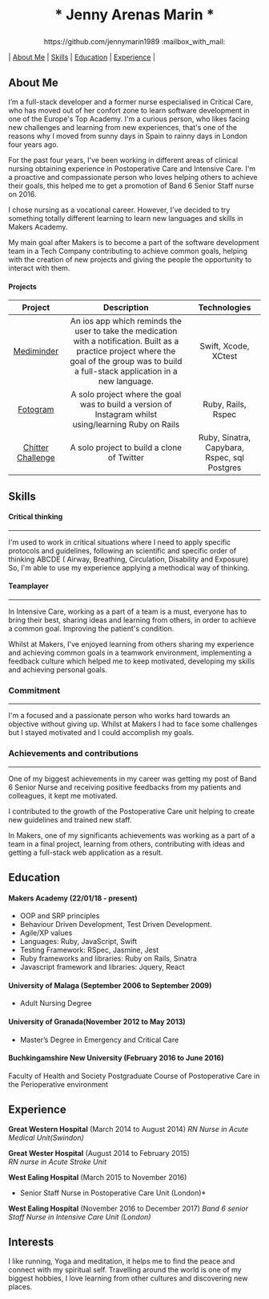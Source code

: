 
# <p align="center"> * Jenny Arenas Marin * </p>
<p align="center">
https://github.com/jennymarin1989 :mailbox_with_mail:

| [About Me](#about-Me) | [Skills](#skills) | [Education](#education) | [Experience](#experience) |



## About Me

I’m a full-stack developer and a former nurse especialised in Critical Care, who has moved out of her confort zone to learn software development in one of the Europe's Top Academy. I'm a curious person, who likes facing new challenges and learning from new experiences, that's one of the reasons why I moved from sunny days in Spain to rainny days in London four years ago.

For the past four years, I've been working in different areas of clinical nursing obtaining  experience in Postoperative Care and Intensive Care. I'm a proactive and compassionate person who loves helping others to achieve their goals, this helped me to get a promotion of Band 6 Senior Staff nurse on 2016.

I chose nursing as a vocational career. However, I’ve decided to try something totally different learning to learn new languages and skills in Makers Academy. 

My main goal after Makers is to become a part of  the software development team in a Tech Company contributing to achieve common goals, helping with the creation of new projects and giving the people the opportunity to interact with them.

#### Projects
|  Project  |      Description    |  Technologies |
| :---------: | :-----------------: | :-----------: |
|  [Mediminder](https://github.com/jennymarin1989/mediminder.git) | An ios app which reminds the user to take the medication with a notification. Built as a practice project where the goal of the group was to build a full-stack application in a new language.  | Swift, Xcode, XCtest |
|   [Fotogram](https://github.com/jennymarin1989/instagram-challenge.git)  | A solo project where the goal was to build a version of Instagram whilst using/learning Ruby on Rails | Ruby, Rails, Rspec|
| [Chitter Challenge](https://github.com/jennymarin1989/chitter-challenge.git) | A solo project to build a clone of Twitter | Ruby, Sinatra, Capybara, Rspec, sql Postgres |


## Skills

#### Critical thinking
----------------------

I'm used to work in critical situations where I need to apply specific protocols and guidelines, following an scientific and specific order of thinking  ABCDE ( Airway, Breathing, Circulation, Disability and Exposure) So, I'm able to use my experience  applying a methodical way of thinking. 

#### Teamplayer
--------------

In Intensive Care, working as a part of a team is a must, everyone has to bring their best, sharing ideas and learning from others, in order to achieve a common goal. Improving the patient's condition.

Whilst at Makers, I've enjoyed learning from others sharing my experience and achieving common goals in a teamwork environment, implementing a feedback culture which helped me to keep motivated, developing my skills and achieving personal goals.


### Commitment
----------------

I'm a focused and a passionate person who works hard towards an objective without giving up.
Whilst at Makers I had to face some challenges but I stayed motivated and I could accomplish my goals.


### Achievements and contributions
-----------------------------------

One of my biggest achievements in my career was getting my post of Band 6 Senior Nurse and receiving positive feedbacks from my patients and colleagues, it kept me motivated.

I contributed to the growth of the Postoperative Care unit helping to create new guidelines and trained new staff.

In Makers, one of my significants achievements was  working as a part of a team in a final project, learning from others, contributing with ideas and getting a full-stack web application as a result.


## Education

#### Makers Academy (22/01/18 - present)

- OOP and SRP principles
- Behaviour Driven Development, Test Driven Development.
- Agile/XP values
- Languages: Ruby, JavaScript, Swift
- Testing Framework: RSpec, Jasmine, Jest
- Ruby frameworks and libraries: Ruby on Rails, Sinatra
- Javascript framework and libraries: Jquery, React


#### University of Malaga (September 2006 to September 2009)
- Adult Nursing Degree

#### University of Granada(November 2012 to May 2013)
- Master’s Degree in Emergency and Critical Care

#### Buchkingamshire New University (February 2016 to June 2016)
Faculty of Health and Society
Postgraduate Course of Postoperative Care in the Perioperative environment	


## Experience

**Great Western Hospital** (March 2014 to August 2014)
*RN Nurse in Acute Medical Unit(Swindon)*

**Great Wester Hospital** (August 2014 to February 2015)   
*RN nurse in Acute Stroke Unit*  

**West Ealing Hospital** (March 2015 to November 2016)
* Senior Staff Nurse in Postoperative Care Unit (London)*

**West Ealing Hospital** (November 2016 to December 2017)
*Band 6 senior Staff Nurse in Intensive Care Unit (London)*


## Interests

I like running, Yoga and meditation, it helps me to find the peace and connect with my spiritual self.
Travelling around the world is one of my biggest hobbies, I love learning from other cultures and discovering new places.




